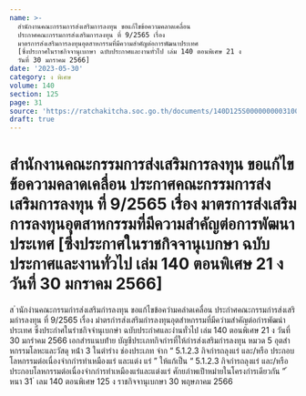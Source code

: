 ```yaml
---
name: >-
  สำนักงานคณะกรรมการส่งเสริมการลงทุน ขอแก้ไขข้อความคลาดเคลื่อน
  ประกาศคณะกรรมการส่งเสริมการลงทุน ที่ 9/2565 เรื่อง
  มาตรการส่งเสริมการลงทุนอุตสาหกรรมที่มีความสำคัญต่อการพัฒนาประเทศ
  [ซึ่งประกาศในราชกิจจานุเบกษา ฉบับประกาศและงานทั่วไป เล่ม 140 ตอนพิเศษ 21 ง
  วันที่ 30 มกราคม 2566]
date: '2023-05-30'
category: ง พิเศษ
volume: 140
section: 125
page: 31
source: 'https://ratchakitcha.soc.go.th/documents/140D125S0000000003100.pdf'
draft: true
---
```


# สำนักงานคณะกรรมการส่งเสริมการลงทุน ขอแก้ไขข้อความคลาดเคลื่อน ประกาศคณะกรรมการส่งเสริมการลงทุน ที่ 9/2565 เรื่อง มาตรการส่งเสริมการลงทุนอุตสาหกรรมที่มีความสำคัญต่อการพัฒนาประเทศ [ซึ่งประกาศในราชกิจจานุเบกษา ฉบับประกาศและงานทั่วไป เล่ม 140 ตอนพิเศษ 21 ง วันที่ 30 มกราคม 2566]

ส ํานักงํานคณะกรรมกํารส่งเสริมกํารลงทุน ขอแก้ไขข้อควํามคลําดเคลื่อน ประกําศคณะกรรมกํารส่งเสริมกํารลงทุน ที่ 9/2565 เรื่อง มําตรกํารส่งเสริมกํารลงทุนอุตสําหกรรมที่มีควํามสําคัญต่อกํารพัฒนําประเทศ ซึ่งประกําศในรําชกิจจํานุเบกษํา ฉบับประกําศและงํานทั่วไป เล่ม 140 ตอนพิเศษ 21 ง วันที่ 30 มกรําคม 2566 เอกสํารแนบท้ําย บัญชีประเภทกิจกํารที่ให้กํารส่งเสริมกํารลงทุน หมวด 5 อุตสําหกรรมโลหะและวัสดุ หน้ํา 3 ในตํารําง ช่องประเภท จําก “ 5.1.2.3 กิจกํารถลุงแร่ และ/หรือ ประกอบโลหกรรมต่อเนื่องจํากกํารทําเหมืองแร่ และแต่ง แร่ ” ให้แก้เป็น “ 5.1.2.3 กิจกํารถลุงแร่ และ/หรือ ประกอบโลหกรรมต่อเนื่องจํากกํารทําเหมืองแร่และแต่งแร่ ศักยภําพเป้ําหมํายในโครงกํารเดียวกัน ” ้ หนา 31 ่ เลม 140 ตอนพิเศษ 125 ง ราชกิจจานุเบกษา 30 พฤษภาคม 2566
